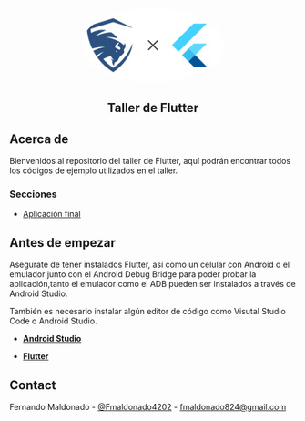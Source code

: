 <!--
*** Thanks for checking out this README Template. If you have a suggestion that would
*** make this better, please fork the repo and create a pull request or simply open
*** an issue with the tag "enhancement".
*** Thanks again! Now go create something AMAZING! :D
-->

<!-- PROJECT SHIELDS -->
<!--
*** I'm using markdown "reference style" links for readability.
*** Reference links are enclosed in brackets [ ] instead of parentheses ( ).
*** See the bottom of this document for the declaration of the reference variables
*** for contributors-url, forks-url, etc. This is an optional, concise syntax you may use.
*** https://www.markdownguide.org/basic-syntax/#reference-style-links
-->

<!-- PROJECT LOGO -->
<br />
<p align="center">
    <img src="./assets/header.png" style="border-radius:50%" alt="Logo" width="50%" >

  <h2 align="center">Taller de Flutter</23>

</p>

## Acerca de

Bienvenidos al repositorio del taller de Flutter, aquí podrán encontrar todos los códigos de ejemplo utilizados en el taller.

### Secciones

- [Aplicación final](https://github.com/Fmaldonado6/taller_flutter/tree/master/anime_app)

<!-- GETTING STARTED -->

## Antes de empezar

Asegurate de tener instalados Flutter, así como un celular con Android o el emulador junto con el Android Debug Bridge para poder probar la aplicación,tanto el emulador como el ADB pueden ser instalados a través de Android Studio.

También es necesario instalar algún editor de código como Visutal Studio Code o Android Studio.

- [**Android Studio**](https://developer.android.com/studio?hl=es-419&gclid=Cj0KCQiAhP2BBhDdARIsAJEzXlGBI2n98WWwu7HEeU9tzMRUwhVyBU54ncJmFMIWxM_z1DUVl4wrcpkaAiIFEALw_wcB&gclsrc=aw.ds)

- [**Flutter**](https://flutter.dev/?gclid=CjwKCAiA1eKBBhBZEiwAX3gql7M0OFZG1Jut3GdjFAz_y2UPF_8S6W_XVwaTFqmpw5WqToqsGSkNURoCyrgQAvD_BwE&gclsrc=aw.ds)


## Contact

Fernando Maldonado - [@Fmaldonado4202](https://twitter.com/Fmaldonado4202) - fmaldonado824@gmail.com
